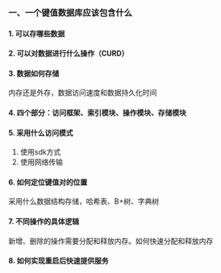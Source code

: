 ### 一、一个键值数据库应该包含什么

#### 1. 可以存哪些数据

#### 2. 可以对数据进行什么操作（CURD）

#### 3. 数据如何存储

内存还是外存，数据访问速度和数据持久化时间 

#### 4. 四个部分：访问框架、索引模块、操作模块、存储模块

#### 5. 采用什么访问模式

1. 使用sdk方式 
2. 使用网络传输

#### 6. 如何定位键值对的位置

采用什么数据结构存储，哈希表、B+树、字典树

#### 7. 不同操作的具体逻辑

新增、删除的操作需要分配和释放内存。如何快速分配和释放内存

#### 8. 如何实现重启后快速提供服务
